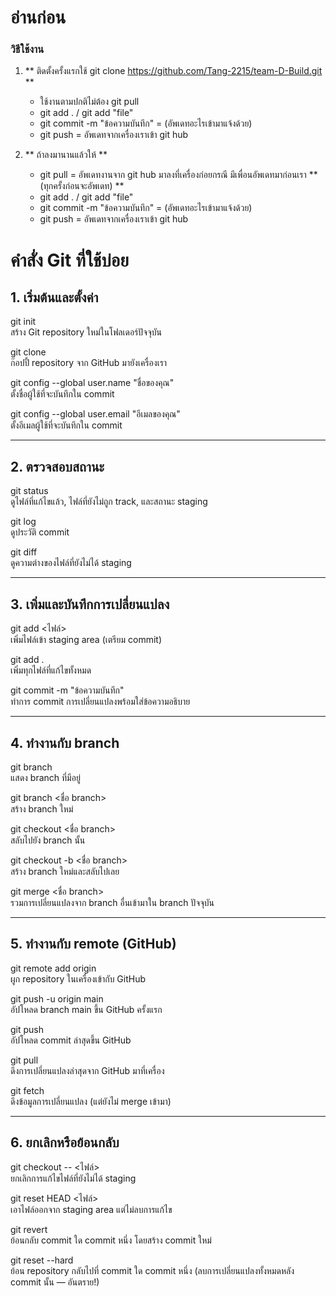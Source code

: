 # อ่านก่อน

### วิธีใช้งาน
1. ** ติดตั้งครั้งแรกใช้ git clone https://github.com/Tang-2215/team-D-Build.git **
    - ใช้งานตามปกติไม่ต้อง git pull
    - git add . / git add "file"
    - git commit -m "ข้อความบันทึก" = (อัพเดทอะไรเข้ามาแจ้งด้วย)
    - git push = อัพเดทจากเครื่องเราเข้า git hub

2. ** ถ้าลงมานานแล้วให้ **
    - git pull = อัพเดทงานจาก git hub มาลงที่เครื่องก่อยกรณี มีเพื่อนอัพเดทมาก่อนเรา ** (ทุกครั้งก่อนจะอัพเดท) **
    - git add . / git add "file"
    - git commit -m "ข้อความบันทึก" = (อัพเดทอะไรเข้ามาแจ้งด้วย)
    - git push = อัพเดทจากเครื่องเราเข้า git hub


# คำสั่ง Git ที่ใช้บ่อย

## 1. เริ่มต้นและตั้งค่า

git init  
สร้าง Git repository ใหม่ในโฟลเดอร์ปัจจุบัน  

git clone <URL>  
ก๊อปปี้ repository จาก GitHub มายังเครื่องเรา  

git config --global user.name "ชื่อของคุณ"  
ตั้งชื่อผู้ใช้ที่จะบันทึกใน commit  

git config --global user.email "อีเมลของคุณ"  
ตั้งอีเมลผู้ใช้ที่จะบันทึกใน commit  

---

## 2. ตรวจสอบสถานะ

git status  
ดูไฟล์ที่แก้ไขแล้ว, ไฟล์ที่ยังไม่ถูก track, และสถานะ staging  

git log  
ดูประวัติ commit  

git diff  
ดูความต่างของไฟล์ที่ยังไม่ได้ staging  

---

## 3. เพิ่มและบันทึกการเปลี่ยนแปลง

git add <ไฟล์>  
เพิ่มไฟล์เข้า staging area (เตรียม commit)  

git add .  
เพิ่มทุกไฟล์ที่แก้ไขทั้งหมด  

git commit -m "ข้อความบันทึก"  
ทำการ commit การเปลี่ยนแปลงพร้อมใส่ข้อความอธิบาย  

---

## 4. ทำงานกับ branch

git branch  
แสดง branch ที่มีอยู่  

git branch <ชื่อ branch>  
สร้าง branch ใหม่  

git checkout <ชื่อ branch>  
สลับไปยัง branch นั้น  

git checkout -b <ชื่อ branch>  
สร้าง branch ใหม่และสลับไปเลย  

git merge <ชื่อ branch>  
รวมการเปลี่ยนแปลงจาก branch อื่นเข้ามาใน branch ปัจจุบัน  

---

## 5. ทำงานกับ remote (GitHub)

git remote add origin <URL>  
ผูก repository ในเครื่องเข้ากับ GitHub  

git push -u origin main  
อัปโหลด branch main ขึ้น GitHub ครั้งแรก  

git push  
อัปโหลด commit ล่าสุดขึ้น GitHub  

git pull  
ดึงการเปลี่ยนแปลงล่าสุดจาก GitHub มาที่เครื่อง  

git fetch  
ดึงข้อมูลการเปลี่ยนแปลง (แต่ยังไม่ merge เข้ามา)  

---

## 6. ยกเลิกหรือย้อนกลับ

git checkout -- <ไฟล์>  
ยกเลิกการแก้ไขไฟล์ที่ยังไม่ได้ staging  

git reset HEAD <ไฟล์>  
เอาไฟล์ออกจาก staging area แต่ไม่ลบการแก้ไข  

git revert <commit>  
ย้อนกลับ commit ใด commit หนึ่ง โดยสร้าง commit ใหม่  

git reset --hard <commit>  
ย้อน repository กลับไปที่ commit ใด commit หนึ่ง (ลบการเปลี่ยนแปลงทั้งหมดหลัง commit นั้น — อันตราย!)  

